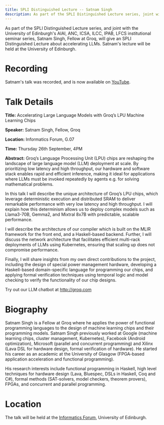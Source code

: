 ```yaml
---
title: SPLI Distinguished Lecture -- Satnam Singh
description: As part of the SPLI Distinguished Lecture series, joint with the University of Edinburgh's institutional seminar series, Satnam Singh, Fellow at Groq, will give an SPLI Distinguished Lecture about accelerating LLMs.
---
```


As part of the SPLI Distinguished Lecture series, and joint with the University of Edinburgh's AIAI, ANC, ICSA, ILCC, IPAB, LFCS institutional seminar series, Satnam Singh, Fellow at Groq, will give an SPLI Distinguished Lecture about accelerating LLMs. Satnam's lecture will be held at the University of Edinburgh.

# Recording
Satnam's talk was recorded, and is now available on [YouTube](https://www.youtube.com/watch?v=_VrAhB4mCfM).

# Talk Details

**Title:** Accelerating Large Language Models with Groq’s LPU Machine Learning Chips

**Speaker:** Satnam Singh, Fellow, Groq

**Location:** Informatics Forum, G.07

**Time:** Thursday 26th September, 4PM

**Abstract:**
Groq’s Language Processing Unit (LPU) chips are reshaping the landscape of large language model (LLM) deployment at scale. By prioritizing low latency and high throughput, our hardware and software stack enables rapid and efficient inference, making it ideal for applications where LLMs must be invoked repeatedly by agents e.g. for solving mathematical problems.

In this talk I will describe the unique architecture of Groq’s LPU chips, which leverage deterministic execution and distributed SRAM to deliver remarkable performance with very low latency and high throughput. I will explain how this determinism allows us to deploy complex models such as Llama3-70B, Gemma2, and Mixtral 8x7B with predictable, scalable performance.

I will describe the architecture of our compiler which is built on the MLIR framework for the front end, and a Haskell-based backend. Further, I will discuss the network architecture that facilitates efficient multi-rack deployments of LLMs using Kubernetes, ensuring that scaling up does not compromise performance.

Finally, I will share insights from my own direct contributions to the project, including the design of special power management hardware, developing a Haskell-based domain-specific language for programming our chips, and applying formal verification techniques using temporal logic and model checking to verify the functionality of our chip designs.

Try out our LLM chatbot at http://groq.com

# Biography

Satnam Singh is a Fellow at Groq where he applies the power of functional programming languages to the design of machine learning chips and their programming models. Satnam Singh previously worked at Google (machine learning chips, cluster management, Kubernetes), Facebook (Android optimization), Microsoft (parallel and concurrent programming) and Xilinx (Lava DSL for hardware design, formal verification of hardware). He started his career as an academic at the University of Glasgow (FPGA-based application acceleration and functional programming).

His research interests include functional programming in Haskell, high level techniques for hardware design (Lava, Bluespec, DSLs in Haskell, Coq and C#), formal methods (SAT-solvers, model checkers, theorem provers), FPGAs, and concurrent and parallel programming.

# Location

The talk will be held at the [Informatics Forum](https://informatics.ed.ac.uk/about/location), University of Edinburgh.
